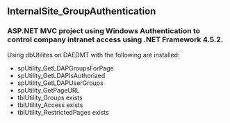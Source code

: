 ## InternalSite_GroupAuthentication
### ASP.NET MVC project using Windows Authentication to control company intranet access using .NET Framework 4.5.2.

 Using dbUtilites on DAEDMT with the following are installed:
* spUtility_GetLDAPGroupsForPage
* spUtility_GetLDAPIsAuthorized
* spUtility_GetLDAPUserGroups
* spUtility_GetPageURL
* tblUtility_Groups exists
* tblUtility_Access exists
* tblUtility_RestrictedPages exists

